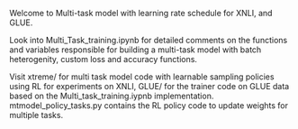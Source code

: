 Welcome to Multi-task model with learning rate schedule for XNLI, and GLUE.

Look into Multi_Task_training.ipynb for detailed comments on the functions and variables responsible for building a multi-task model with batch heterogenity, custom loss and accuracy functions.

Visit xtreme/ for multi task model code with learnable sampling policies using RL for experiments on XNLI, GLUE/ for the trainer code on GLUE data based on the Multi_task_training.iypnb implementation. mtmodel_policy_tasks.py contains the RL policy code to update weights for multiple tasks.

